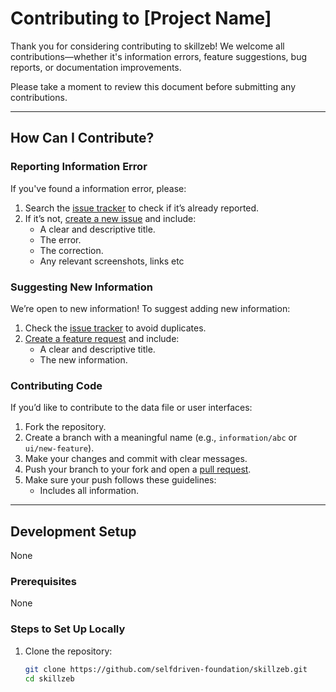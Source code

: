 # Contributing to [Project Name]

Thank you for considering contributing to skillzeb! We welcome all contributions—whether it's information errors, feature suggestions, bug reports, or documentation improvements.

Please take a moment to review this document before submitting any contributions.

---

## How Can I Contribute?

### Reporting Information Error
If you've found a information error, please:
1. Search the [issue tracker](/issues) to check if it’s already reported.
2. If it’s not, [create a new issue](/issues/new) and include:
   - A clear and descriptive title.
   - The error.
   - The correction.
   - Any relevant screenshots, links etc

### Suggesting New Information
We’re open to new information! To suggest adding new information:
1. Check the [issue tracker](/issues) to avoid duplicates.
2. [Create a feature request](/issues/new) and include:
   - A clear and descriptive title.
   - The new information.

### Contributing Code
If you’d like to contribute to the data file or user interfaces:
1. Fork the repository.
2. Create a branch with a meaningful name (e.g., `information/abc` or `ui/new-feature`).
3. Make your changes and commit with clear messages.
4. Push your branch to your fork and open a [pull request](/pulls).
5. Make sure your push follows these guidelines:
   - Includes all information.

---

## Development Setup
None

### Prerequisites
None

### Steps to Set Up Locally
1. Clone the repository:
   ```bash
   git clone https://github.com/selfdriven-foundation/skillzeb.git
   cd skillzeb